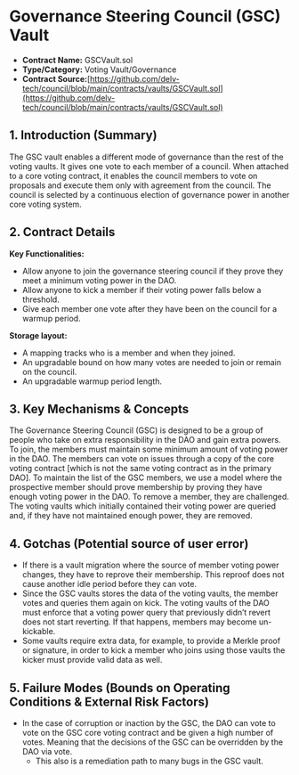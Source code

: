 # Governance Steering Council (GSC) Vault

* **Contract Name:** GSCVault.sol
* **Type/Category:** Voting Vault/Governance
* **Contract Source:**[https://github.com/delv-tech/council/blob/main/contracts/vaults/GSCVault.sol](https://github.com/delv-tech/council/blob/main/contracts/vaults/GSCVault.sol)

## **1. Introduction (Summary)**

The GSC vault enables a different mode of governance than the rest of the voting vaults. It gives one vote to each member of a council. When attached to a core voting contract, it enables the council members to vote on proposals and execute them only with agreement from the council. The council is selected by a continuous election of governance power in another core voting system.

## **2. Contract Details**

**Key Functionalities:**

* Allow anyone to join the governance steering council if they prove they meet a minimum voting power in the DAO.
* Allow anyone to kick a member if their voting power falls below a threshold.
* Give each member one vote after they have been on the council for a warmup period.

**Storage layout:**

* A mapping tracks who is a member and when they joined.
* An upgradable bound on how many votes are needed to join or remain on the council.
* An upgradable warmup period length.

## **3. Key Mechanisms & Concepts**

The Governance Steering Council (GSC) is designed to be a group of people who take on extra responsibility in the DAO and gain extra powers. To join, the members must maintain some minimum amount of voting power in the DAO. The members can vote on issues through a copy of the core voting contract \[which is not the same voting contract as in the primary DAO]. To maintain the list of the GSC members, we use a model where the prospective member should prove membership by proving they have enough voting power in the DAO. To remove a member, they are challenged. The voting vaults which initially contained their voting power are queried and, if they have not maintained enough power, they are removed.

## **4. Gotchas (Potential source of user error)**

* If there is a vault migration where the source of member voting power changes, they have to reprove their membership. This reproof does not cause another idle period before they can vote.
* Since the GSC vaults stores the data of the voting vaults, the member votes and queries them again on kick. The voting vaults of the DAO must enforce that a voting power query that previously didn’t revert does not start reverting. If that happens, members may become un-kickable.
* Some vaults require extra data, for example, to provide a Merkle proof or signature, in order to kick a member who joins using those vaults the kicker must provide valid data as well.

## **5. Failure Modes (Bounds on Operating Conditions & External Risk Factors)**

* In the case of corruption or inaction by the GSC, the DAO can vote to vote on the GSC core voting contract and be given a high number of votes. Meaning that the decisions of the GSC can be overridden by the DAO via vote.
  * This also is a remediation path to many bugs in the GSC vault.
